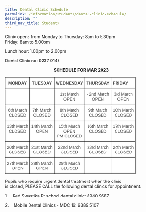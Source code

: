 ```yaml
---
title: Dental Clinic Schedule
permalink: /information/students/dental-clinic-schedule/
description: ""
third_nav_title: Students
---
```

Clinic opens from Monday to Thursday: 8am to 5.30pm<br>
Friday: 8am to 5.00pm

Lunch hour: 1.00pm to 2.00pm

Dental Clinic no: 9237 9145

<center><b>SCHEDULE FOR MAR 2023</b></center>
<style type="text/css">
.tg  {border-collapse:collapse;border-spacing:0;}
.tg td{border-color:black;border-style:solid;border-width:1px;font-family:Arial, sans-serif;font-size:14px;
  overflow:hidden;padding:10px 5px;word-break:normal;}
.tg th{border-color:black;border-style:solid;border-width:1px;font-family:Arial, sans-serif;font-size:14px;
  font-weight:normal;overflow:hidden;padding:10px 5px;word-break:normal;}
.tg .tg-sxkx{background-color:#FFF;color:#454545;text-align:center;vertical-align:top}
.tg .tg-2fwu{background-color:#FFF;color:#454545;font-weight:bold;text-align:center;vertical-align:top}
.tg .tg-9u4g{background-color:#FFF;color:#454545;font-weight:bold;text-align:left;vertical-align:top}
</style>
<table class="tg">
<thead>
  <tr>
    <th class="tg-2fwu">MONDAY</th>
    <th class="tg-2fwu">TUESDAY</th>
    <th class="tg-2fwu">WEDNESDAY</th>
    <th class="tg-2fwu">THURSDAY</th>
    <th class="tg-9u4g">FRIDAY</th>
  </tr>
</thead>
<tbody>
  <tr>
    <td class="tg-sxkx"> </td>
    <td class="tg-sxkx"> </td>
    <td class="tg-sxkx">1st March<br>OPEN</td>
    <td class="tg-sxkx">· 2nd March<br>OPEN</td>
    <td class="tg-sxkx">3rd March<br>OPEN</td>
  </tr>
  <tr>
    <td class="tg-sxkx">6th March<br>CLOSED</td>
    <td class="tg-sxkx">7th March<br>CLOSED</td>
    <td class="tg-sxkx">8th March<br>CLOSED</td>
    <td class="tg-sxkx">9th March<br>CLOSED</td>
    <td class="tg-sxkx">10th March<br>CLOSED</td>
  </tr>
  <tr>
    <td class="tg-sxkx">13th March<br>CLOSED</td>
    <td class="tg-sxkx">14th March<br>OPEN</td>
    <td class="tg-sxkx">15th March<br>OPEN<br>PM CLOSED</td>
    <td class="tg-sxkx">16th March<br>CLOSED</td>
    <td class="tg-sxkx">17th March<br>CLOSED</td>
  </tr>
  <tr>
    <td class="tg-sxkx">20th March<br>CLOSED</td>
    <td class="tg-sxkx">21st March<br>CLOSED</td>
    <td class="tg-sxkx">22nd March<br>CLOSED</td>
    <td class="tg-sxkx">23rd March<br>CLOSED</td>
    <td class="tg-sxkx">24th March<br>CLOSED</td>
  </tr>
  <tr>
    <td class="tg-sxkx">27th March<br>OPEN</td>
    <td class="tg-sxkx">28th March<br>OPEN</td>
    <td class="tg-sxkx">29th March<br>CLOSED</td>
    <td class="tg-sxkx"> </td>
    <td class="tg-sxkx"> </td>
  </tr>
</tbody>
</table>

Pupils who require urgent dental treatment when the clinic is closed, PLEASE CALL the following dental clinics for appointment.

1.    Red Swastika Pr school dental clinic: 8940 9587

2.    Mobile Dental Clinics \- MDC 16: 9389 5107